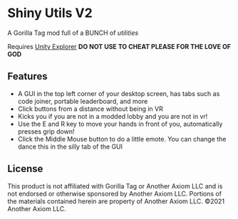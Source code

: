# Shiny Utils V2
A Gorilla Tag mod full of a BUNCH of *utilities*

Requires [Unity Explorer](https://github.com/sinai-dev/UnityExplorer) **DO NOT USE TO CHEAT PLEASE FOR THE LOVE OF GOD**

## Features
* A GUI in the top left corner of your desktop screen, has tabs such as code joiner, portable leaderboard, and more
* Click buttons from a distance without being in VR
* Kicks you if you are not in a modded lobby and you are not in vr!
* Use the E and R key to move your hands in front of you, automatically presses grip down!
* Click the Middle Mouse button to do a little emote. You can change the dance this in the silly tab of the GUI
## License
This product is not affiliated with Gorilla Tag or Another Axiom LLC and is not endorsed or otherwise sponsored by Another Axiom LLC. Portions of the materials contained herein are property of Another Axiom LLC. ©2021 Another Axiom LLC.
